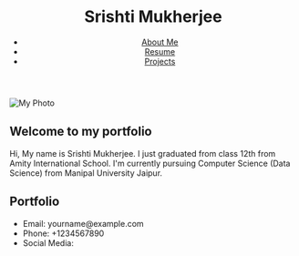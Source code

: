 <html lang="en">
<head>
    <meta charset="UTF-8">
    <meta name="viewport" content="width=device-width, initial-scale=1.0">
    <title>Your Name - Portfolio</title>
    <link rel="stylesheet" href="task.css">
</head>
<body>
    <header>
        <div class="container">
            <h1>Srishti Mukherjee</h1>
            <nav>
                <ul>
                    <li><a href="#about">About Me</a></li>
                    <li><a href="#portfolio">Resume</a></li>
                    <li><a href="#contact">Projects</a></li>
                </ul>
            </nav>
        </div>
    </header>
 <main>
        <div class="photo-box">
            <img src="photo.jpg" alt="My Photo">
        </div>
        
 <section id="about">
        <div class="container">
            <h2>Welcome to my portfolio
            </h2>
            <p>Hi, My name is Srishti Mukherjee.
I just graduated from class 12th from Amity International School.
I'm currently pursuing Computer Science (Data Science) from Manipal University Jaipur.</p>
        </div>
    </section>

 <section id="portfolio">
        <div class="container">
            <h2>Portfolio</h2>
            <!-- Showcase your work here with images, descriptions, links, etc. -->
        </div>
    </section>
    </main>


  <footer>
        <div class="container">
            <ul>
                <li>Email: yourname@example.com</li>
                <li>Phone: +1234567890</li>
                <li>Social Media: <!-- Links to your social media profiles --></li>
            </ul>
        </div>
    </footer>
 <script src="scripts.js"></script>


 
</body>
<script src="code.js"></script>
</html>

